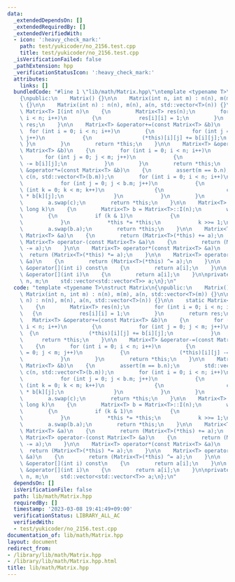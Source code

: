 ```yaml
---
data:
  _extendedDependsOn: []
  _extendedRequiredBy: []
  _extendedVerifiedWith:
  - icon: ':heavy_check_mark:'
    path: test/yukicoder/no_2156.test.cpp
    title: test/yukicoder/no_2156.test.cpp
  _isVerificationFailed: false
  _pathExtension: hpp
  _verificationStatusIcon: ':heavy_check_mark:'
  attributes:
    links: []
  bundledCode: "#line 1 \"lib/math/Matrix.hpp\"\ntemplate <typename T>\nstruct Matrix\n\
    {\npublic:\n    Matrix() {}\n\n    Matrix(int n, int m) : n(n), m(m), a(n, std::vector<T>(m))\
    \ {}\n\n    Matrix(int n) : n(n), m(n), a(n, std::vector<T>(n)) {}\n\n    static\
    \ Matrix<T> I(int n)\n    {\n        Matrix<T> res(n);\n        for (int i = 0;\
    \ i < n; i++)\n        {\n            res[i][i] = 1;\n        }\n        return\
    \ res;\n    }\n\n    Matrix<T> &operator+=(const Matrix<T> &b)\n    {\n      \
    \  for (int i = 0; i < n; i++)\n        {\n            for (int j = 0; j < m;\
    \ j++)\n            {\n                (*this)[i][j] += b[i][j];\n           \
    \ }\n        }\n        return *this;\n    }\n\n    Matrix<T> &operator-=(const\
    \ Matrix<T> &b)\n    {\n        for (int i = 0; i < n; i++)\n        {\n     \
    \       for (int j = 0; j < m; j++)\n            {\n                (*this)[i][j]\
    \ -= b[i][j];\n            }\n        }\n        return *this;\n    }\n\n    Matrix<T>\
    \ &operator*=(const Matrix<T> &b)\n    {\n        assert(m == b.n);\n        std::vector<std::vector<T>>\
    \ c(n, std::vector<T>(b.m));\n        for (int i = 0; i < n; i++)\n        {\n\
    \            for (int j = 0; j < b.m; j++)\n            {\n                for\
    \ (int k = 0; k < m; k++)\n                {\n                    c[i][j] += (*this)[i][k]\
    \ * b[k][j];\n                }\n            }\n        }\n        m = b.m;\n\
    \        a.swap(c);\n        return *this;\n    }\n\n    Matrix<T> &operator^=(long\
    \ long k)\n    {\n        Matrix<T> b = Matrix<T>::I(n);\n        while (k)\n\
    \        {\n            if (k & 1)\n            {\n                b *= *this;\n\
    \            }\n            *this *= *this;\n            k >>= 1;\n        }\n\
    \        a.swap(b.a);\n        return *this;\n    }\n\n    Matrix<T> operator+(const\
    \ Matrix<T> &a)\n    {\n        return (Matrix<T>(*this) += a);\n    }\n\n   \
    \ Matrix<T> operator-(const Matrix<T> &a)\n    {\n        return (Matrix<T>(*this)\
    \ -= a);\n    }\n\n    Matrix<T> operator*(const Matrix<T> &a)\n    {\n      \
    \  return (Matrix<T>(*this) *= a);\n    }\n\n    Matrix<T> operator^(const Matrix<T>\
    \ &a)\n    {\n        return (Matrix<T>(*this) ^= a);\n    }\n\n    const std::vector<T>\
    \ &operator[](int i) const\n    {\n        return a[i];\n    }\n\n    std::vector<T>\
    \ &operator[](int i)\n    {\n        return a[i];\n    }\n\nprivate:\n    int\
    \ n, m;\n    std::vector<std::vector<T>> a;\n};\n"
  code: "template <typename T>\nstruct Matrix\n{\npublic:\n    Matrix() {}\n\n   \
    \ Matrix(int n, int m) : n(n), m(m), a(n, std::vector<T>(m)) {}\n\n    Matrix(int\
    \ n) : n(n), m(n), a(n, std::vector<T>(n)) {}\n\n    static Matrix<T> I(int n)\n\
    \    {\n        Matrix<T> res(n);\n        for (int i = 0; i < n; i++)\n     \
    \   {\n            res[i][i] = 1;\n        }\n        return res;\n    }\n\n \
    \   Matrix<T> &operator+=(const Matrix<T> &b)\n    {\n        for (int i = 0;\
    \ i < n; i++)\n        {\n            for (int j = 0; j < m; j++)\n          \
    \  {\n                (*this)[i][j] += b[i][j];\n            }\n        }\n  \
    \      return *this;\n    }\n\n    Matrix<T> &operator-=(const Matrix<T> &b)\n\
    \    {\n        for (int i = 0; i < n; i++)\n        {\n            for (int j\
    \ = 0; j < m; j++)\n            {\n                (*this)[i][j] -= b[i][j];\n\
    \            }\n        }\n        return *this;\n    }\n\n    Matrix<T> &operator*=(const\
    \ Matrix<T> &b)\n    {\n        assert(m == b.n);\n        std::vector<std::vector<T>>\
    \ c(n, std::vector<T>(b.m));\n        for (int i = 0; i < n; i++)\n        {\n\
    \            for (int j = 0; j < b.m; j++)\n            {\n                for\
    \ (int k = 0; k < m; k++)\n                {\n                    c[i][j] += (*this)[i][k]\
    \ * b[k][j];\n                }\n            }\n        }\n        m = b.m;\n\
    \        a.swap(c);\n        return *this;\n    }\n\n    Matrix<T> &operator^=(long\
    \ long k)\n    {\n        Matrix<T> b = Matrix<T>::I(n);\n        while (k)\n\
    \        {\n            if (k & 1)\n            {\n                b *= *this;\n\
    \            }\n            *this *= *this;\n            k >>= 1;\n        }\n\
    \        a.swap(b.a);\n        return *this;\n    }\n\n    Matrix<T> operator+(const\
    \ Matrix<T> &a)\n    {\n        return (Matrix<T>(*this) += a);\n    }\n\n   \
    \ Matrix<T> operator-(const Matrix<T> &a)\n    {\n        return (Matrix<T>(*this)\
    \ -= a);\n    }\n\n    Matrix<T> operator*(const Matrix<T> &a)\n    {\n      \
    \  return (Matrix<T>(*this) *= a);\n    }\n\n    Matrix<T> operator^(const Matrix<T>\
    \ &a)\n    {\n        return (Matrix<T>(*this) ^= a);\n    }\n\n    const std::vector<T>\
    \ &operator[](int i) const\n    {\n        return a[i];\n    }\n\n    std::vector<T>\
    \ &operator[](int i)\n    {\n        return a[i];\n    }\n\nprivate:\n    int\
    \ n, m;\n    std::vector<std::vector<T>> a;\n};\n"
  dependsOn: []
  isVerificationFile: false
  path: lib/math/Matrix.hpp
  requiredBy: []
  timestamp: '2023-03-08 19:41:49+09:00'
  verificationStatus: LIBRARY_ALL_AC
  verifiedWith:
  - test/yukicoder/no_2156.test.cpp
documentation_of: lib/math/Matrix.hpp
layout: document
redirect_from:
- /library/lib/math/Matrix.hpp
- /library/lib/math/Matrix.hpp.html
title: lib/math/Matrix.hpp
---
```

